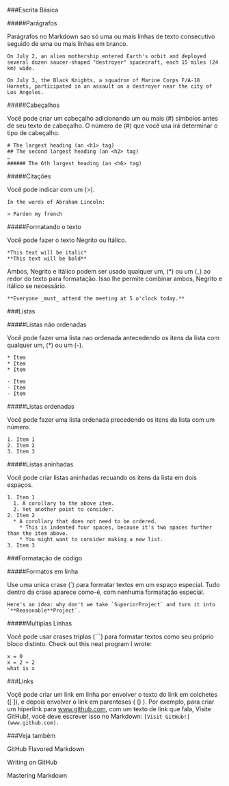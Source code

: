 ###Escrita Básica

#####Parágrafos

Parágrafos no Markdown sao só uma ou mais linhas de texto consecutivo seguido de uma ou mais linhas em branco.
```
On July 2, an alien mothership entered Earth's orbit and deployed several dozen saucer-shaped "destroyer" spacecraft, each 15 miles (24 km) wide.

On July 3, the Black Knights, a squadron of Marine Corps F/A-18 Hornets, participated in an assault on a destroyer near the city of Los Angeles.
```

#####Cabeçalhos

Você pode criar um cabeçalho adicionando um ou mais (#) símbolos antes de seu texto de cabeçalho. O número de (#) que você usa irá determinar o tipo de cabeçalho.
```
# The largest heading (an <h1> tag)
## The second largest heading (an <h2> tag)
…
###### The 6th largest heading (an <h6> tag)
```

#####Citações

Você pode indicar  com um (>).
```
In the words of Abraham Lincoln:

> Pardon my french
```

#####Formatando o texto

Você pode fazer o texto Negrito ou Itálico.
```
*This text will be italic*
**This text will be bold**
```
Ambos, Negrito e Itálico podem ser usado qualquer um, (*) ou um (_) ao redor do texto para formatação. Isso lhe permite combinar ambos, Negrito e itálico se necessário.
```
**Everyone _must_ attend the meeting at 5 o'clock today.**
```
###Listas

#####Listas não ordenadas

Você pode fazer uma lista nao ordenada antecedendo os itens da lista com qualquer um, (*) ou um (-).
```
* Item
* Item
* Item

- Item
- Item
- Item
```

#####Listas ordenadas

Você pode fazer uma lista ordenada precedendo os itens da lista com um número.
```
1. Item 1
2. Item 2
3. Item 3
```

#####Listas aninhadas

Você pode criar listas aninhadas recuando os itens da lista em dois espaços.
```
1. Item 1
  1. A corollary to the above item.
  2. Yet another point to consider.
2. Item 2
  * A corollary that does not need to be ordered.
    * This is indented four spaces, because it's two spaces further than the item above.
    * You might want to consider making a new list.
3. Item 3
```

###Formatação de código

#####Formatos em linha

Use uma unica crase (`) para formatar textos em um espaço especial. Tudo dentro da crase aparece como-é, com nenhuma formatação especial.
```
Here's an idea: why don't we take `SuperiorProject` and turn it into `**Reasonable**Project`.
```

#####Multiplas Linhas

Você pode usar crases triplas (```) para formatar textos como seu próprio bloco distinto.
Check out this neat program I wrote:

```
x = 0
x = 2 + 2
what is x
```

###Links

Voçê pode criar um link em linha por envolver o texto do link em colchetes ([ ]), e depois envolver o link em parenteses ( () ).
Por exemplo, para criar um hiperlink para www.github.com, com um texto de link que fala, Visite GitHub!, você deve escrever isso no Markdown: `[Visit GitHub!](www.github.com).`

###Veja também

GitHub Flavored Markdown

Writing on GitHub

Mastering Markdown



